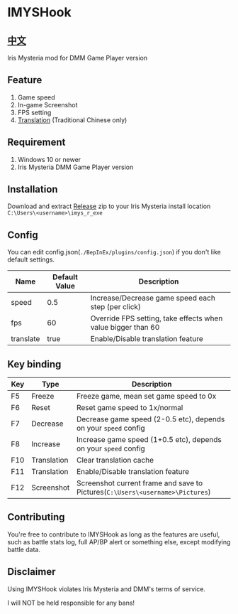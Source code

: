 # IMYSHook

## [中文](README_TC.md)

Iris Mysteria mod for DMM Game Player version

## Feature

1. Game speed
2. In-game Screenshot
3. FPS setting
4. [Translation](Translation.md) (Traditional Chinese only)

## Requirement

1. Windows 10 or newer
2. Iris Mysteria DMM Game Player version

## Installation

Download and extract [Release](https://github.com/IrisMystery/IMYSHook/releases) zip to your Iris Mysteria install
location `C:\Users\<username>\imys_r_exe`

## Config

You can edit config.json(`./BepInEx/plugins/config.json`) if you don't like default settings.

| Name      | Default Value | Description                                                  |
|-----------|---------------|--------------------------------------------------------------|
| speed     | 0.5           | Increase/Decrease game speed each step (per click)           | 
| fps       | 60            | Override FPS setting, take effects when value bigger than 60 |
| translate | true          | Enable/Disable translation feature                           |

## Key binding

| Key | Type        | Description                                                                   |
|-----|-------------|-------------------------------------------------------------------------------|
| F5  | Freeze      | Freeze game, mean set game speed to 0x                                        |
| F6  | Reset       | Reset game speed to 1x/normal                                                 | 
| F7  | Decrease    | Decrease game speed (2-0.5 etc), depends on your `speed` config               | 
| F8  | Increase    | Increase game speed (1+0.5 etc), depends on your `speed` config               |
| F10 | Translation | Clear translation cache                                                       |
| F11 | Translation | Enable/Disable translation feature                                            |
| F12 | Screenshot  | Screenshot current frame and save to Pictures(`C:\Users\<username>\Pictures`) |

## Contributing

You're free to contribute to IMYSHook as long as the features are useful, such as battle stats log, full AP/BP alert or
something else, except modifying battle data.

## Disclaimer

Using IMYSHook violates Iris Mysteria and DMM's terms of service.

I will NOT be held responsible for any bans!
